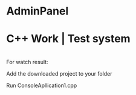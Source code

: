 # AdminPanel
<h1>C++ Work | Test system</h1>
<br>
For watch result:
  <p>Add the downloaded project to your folder</p>
  <p>Run ConsoleApllication1.cpp</p>
